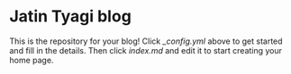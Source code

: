 # Jatin Tyagi blog

This is the repository for your blog! Click *_config.yml* above to get started and fill in the details. Then click *index.md* and edit it to start creating your home page.
